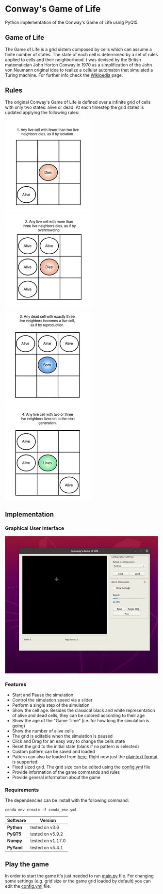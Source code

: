 # Conway's Game of Life
Python implementation of the Conway's Game of Life using PyQt5.

## Game of Life
The Game of Life is a grid sistem composed by cells which can assume a finite number of states. The state of each cell is determined by a set of rules applied to cells and their neighborhood.
t was devised by the British matematician John Horton Conway in 1970 as a simplification of the John von Neumann original idea to realize a cellular automaton that simulated a Turing machine.
For further info check the [Wikipedia](https://en.wikipedia.org/wiki/Conway%27s_Game_of_Life) page.

## Rules
The original Conway's Game of Life is defined over a infinite grid of cells with only two states: alive or dead.
At each timestep the grid states is updated applying the following rules:

![image info](./resources/images/rule1.png)
![image info](./resources/images/rule2.png)


![image info](./resources/images/rule3.png)
![image info](./resources/images/rule4.png)

## Implementation

### Graphical User Interface
![alt text](./resources/images/example.gif)

### Features
- Start and Pause the simulation
- Control the simulation speed via a slider
- Perform a single step of the simulation
- Show the cell age.
Besides the classical black and white representation of alive and dead cells, they can be colored according to their age
- Show the age of the "Game Time" (i.e. for how long the simulation is going)
- Show the number of alive cells
- The grid is editable when the simulation is paused
- Click and Drag for an easy way to change the cells state
- Reset the grid to the initial state (blank if no pattern is selected)
- Custom pattern can be saved and loaded
- Pattern can also be loaded from [here](https://conwaylife.com/wiki/Category:Patterns).
Right now just the [plaintext format](https://www.conwaylife.com/wiki/Plaintext) is supported
- Fixed sized grid.
The grid size can be edited using the [config.yml](./config.yml) file
- Provide information of the game commands and rules
- Provide general information about the game

### Requirements
The dependencies can be install with the following command:
```
conda env create -f conda_env.yml
```

| Software   | Version           |
| -----------|-------------------|
| **Python** | tested on v3.6    | 
| **PyQT5**  | tested on v5.9.2  |
| **Numpy**  | tested on v1.17.0 |
| **PyYaml** | tested on v5.4.1  |



## Play the game
In order to start the game it's just needed to run [main.py](./main.py) file. For changing some settings (e.g. grid size or the game grid loaded by default) you can edit the [config.yml](./config.yml) file.
